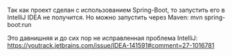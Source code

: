 Так как проект сделан с использованием Spring-Boot, то запустить его в IntelliJ IDEA не получится.
Но можно запустить через Maven:
mvn spring-boot:run

Это давнишняя и до сих пор не исправленная проблема IntelliJ:
https://youtrack.jetbrains.com/issue/IDEA-141591#comment=27-1016781 
